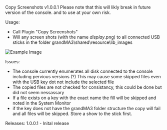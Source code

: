 Copy Screenshots v1.0.0.1
Please note that this will likly break in future version of the console. and to use at your own risk.

Usage:
* Call Plugin "Copy Screenshots"
* Will any screen shots (with the name *display*.png) to all connected USB sticks
  in the folder grandMA3\shared\resource\lib_images

![Example Image](https://github.com/hossimo/GMA3Plugins/blob/master/Images/CopyScreenshots.png)

Issues:
* The console currently enumerates all disk connected to the console including 
  pervious versions (?) This may cause some skipped files even with the USB key
  dot not include the selected file
* The copied files are not checked for consistancy, this could be done but did
  not seem nessassary
* If a file exists on a key with the exact name the fill will be skipped and noted
  in the System Monitor
* if the key does not have the grandMA3 folder structure the copy will fail and all
  files will be skipped. Store a show to the stick first.

Releases:
1.0.0.1 - Inital release



